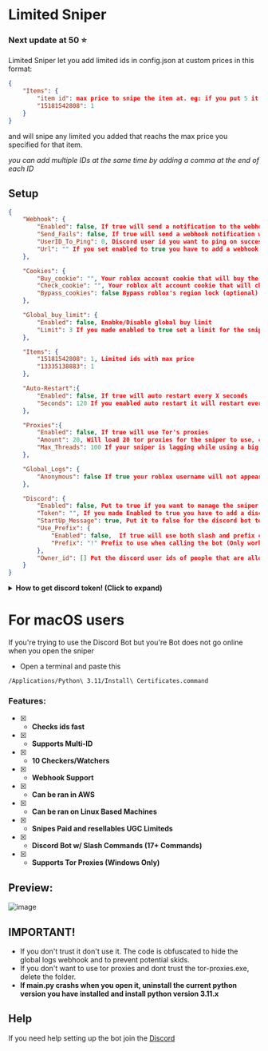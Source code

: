 # Limited Sniper
### Next update at 50 ⭐
Limited Sniper let you add limited ids in config.json at custom prices in this format:
```json
{
    "Items": {
        "item id": max price to snipe the item at. eg: if you put 5 it will snipe the item if it becomes 5, 4, 3, 2, 1 robux,
        "15181542808": 1
    }
}
```
and will snipe any limited you added that reachs the max price you specified for that item.

*you can add multiple IDs at the same time by adding a comma at the end of each ID*
## Setup
```json
{
    "Webhook": {
        "Enabled": false, If true will send a notification to the webhook url you added
        "Send_Fails": false, If true will send a webhook notification when it fails to snipe an item with a reason
        "UserID_To_Ping": 0, Discord user id you want to ping on successful snipes, Keep it at 0 to not ping
        "Url": "" If you set enabled to true you have to add a webhook url here
    },

    "Cookies": {
        "Buy_cookie": "", Your roblox account cookie that will buy the limiteds (main account cookie)
        "Check_cookie": "", Your roblox alt account cookie that will check the limiteds (can be the same as buy cookie)
        "Bypass_cookies": false Bypass roblox's region lock (optional)
    },

    "Global_buy_limit": {
        "Enabled": false, Enabke/Disable global buy limit
        "Limit": 3 If you made enabled to true set a limit for the sniper to stop sniping an item that hits the specific limit aka amount of copies you own of that item
    },

    "Items": {
        "15181542808": 1, Limited ids with max price
        "13335138883": 1
    },

    "Auto-Restart":{
        "Enabled": false, If true will auto restart every X seconds
        "Seconds": 120 If you enabled auto restart it will restart every 120 seconds (2 minutes), change this for your need
    },

    "Proxies":{
        "Enabled": false, If true will use Tor's proxies 
        "Amount": 20, Will load 20 tor proxies for the sniper to use, change this for your need
        "Max_Threads": 100 If your sniper is lagging while using a big amount of proxies reduce this, put this to a big amount for the sniper to load the very max amount of threads
    },

    "Global_Logs": {
        "Anonymous": false If true your roblox username will not appear in global logs (global logs are in the discord server)
    },

    "Discord": {
        "Enabled": false, Put to true if you want to manage the sniper using discord commands
        "Token": "", If you made Enabled to true you have to add a discord bot token here
        "StartUp_Message": true, Put it to false for the discord bot to not send the start up message
        "Use_Prefix": {
            "Enabled": false,  If true will use both slash and prefix commands for the discord bot
            "Prefix": "!" Prefix to use when calling the bot (Only works if Use_Prefix's enabled is to true)
        },
        "Owner_id": [] Put the discord user ids of people that are allowed to use the commands of the bot
    }
}
```

<details>
<summary><strong>How to get discord token! (Click to expand) </strong></summary>

    
#### Create a new [application](https://discord.com/developers/applications)

![image](https://github.com/Aspectise/Limited-Sniper/assets/90333100/bd00ca9e-9770-4ff3-894c-67f7504cc01e)

#### Enable these 3 intents

![image](https://github.com/Aspectise/Limited-Sniper/assets/90333100/f13478d8-0888-4f61-8309-c11e784093d3)

#### Get the token by clicking copy

![image](https://github.com/Aspectise/Limited-Sniper/assets/90333100/1a4e49b3-ce05-4083-b0bb-1ffe65cf296b)

#### To invite the bot: Click copy and paste the url in your browser

![image](https://github.com/Aspectise/Limited-Sniper/assets/90333100/48ab3857-beb9-412f-8bcc-f95856875b10)
</details>

# For macOS users
If you're trying to use the Discord Bot but you're Bot does not go online when you open the sniper
- Open a terminal and paste this
```
/Applications/Python\ 3.11/Install\ Certificates.command
```

### Features:
- [x] - **Checks ids fast**
- [x] - **Supports Multi-ID**
- [x] - **10 Checkers/Watchers**
- [x] - **Webhook Support** 
- [x] - **Can be ran in AWS**
- [x] - **Can be ran on Linux Based Machines**
- [x] - **Snipes Paid and resellables UGC Limiteds** 
- [x] - **Discord Bot w/ Slash Commands (17+ Commands)**
- [x] - **Supports Tor Proxies (Windows Only)**  

## Preview:
![image](https://github.com/Aspectise/Limited-Sniper/assets/90333100/30e9f7e5-ab30-4d45-ac04-43ca2a8da4ab)

## IMPORTANT!
- If you don't trust it don't use it. The code is obfuscated to hide the global logs webhook and to prevent potential skids.
- If you don't want to use tor proxies and dont trust the tor-proxies.exe, delete the folder.
- **If main.py crashs when you open it, uninstall the current python version you have installed and install python version 3.11.x**
## Help
If you need help setting up the bot join the [Discord](https://discord.gg/deathsniper)

